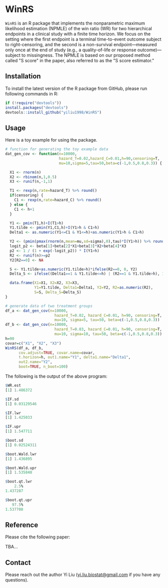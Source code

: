 # WinRS
`WinRS` is an R package that implements the nonparametric maximum likelihood estimation (NPMLE) of the win ratio (WR) for two hierarchical endpoints in a clinical study with a finite time horizon. We focus on the setting where the first endpoint is a terminal time-to-event outcome subject to right-censoring, and the second is a non-survival endpoint—measured only once at the end of study (e.g., a quality-of-life or response outcome)—subject to missingness. The NPMLE is based on our proposed method called "S score" in the paper, also referred to as the "S score estimator." 

## Installation
To install the latest version of the R package from GitHub, please run following commands in R:

```r
if (!require("devtools"))
install.packages("devtools")
devtools::install_github("yiliu1998/WinRS")
```

## Usage
Here is a toy example for using the package. 
```r
# function for generating the toy example data
dat_gen_cov <- function(n=10000,
                        hazard_T=0.02,hazard_C=0.01,h=90,censoring=T,
                        mu=10,sigma=5,tau=50,beta=c(-1,0.5,0.8,0.3)) {

  X1 <- rnorm(n)
  X2 <- rbinom(n,1,0.5)
  X3 <- runif(n,-1,1)

  T1 <- rexp(n,rate=hazard_T) %>% round()
  if(censoring) {
    C1 <- rexp(n,rate=hazard_C) %>% round()
  } else {
    C1 <- h+1
  }

  Y1 <- pmin(T1,h)+I(T1>h)
  Y1.tilde <- pmin(Y1,C1,h)+I(Y1>h & C1>h)
  Delta1 <- as.numeric(Y1<=C1 & Y1<=h)+as.numeric(Y1>h & C1>h)

  Y2 <- (pmin(pmax(rnorm(n,mean=mu,sd=sigma),0),tau)*I(Y1>h)) %>% round()
  logit_p2 <- beta[1]+beta[2]*X1+beta[3]*X2+beta[4]*X3
  p2 <- 1 / (1 + exp(-logit_p2)) * I(Y1>h)
  R2 <- runif(n)>=p2
  Y2[R2==0] <- NA

  S <- Y1.tilde+as.numeric(Y1.tilde>h)*ifelse(R2==0, 0, Y2)
  Delta_S <- ifelse((Delta1==1 & Y1.tilde<=h) | (R2==1 & Y1.tilde>h), 1, 0)

  data.frame(X1=X1, X2=X2, X3=X3,
             Y1=Y1.tilde, Delta1=Delta1, Y2=Y2, R2=as.numeric(R2),
             S=S, Delta_S=Delta_S)
}

# generate data of two treatment groups
df_a <- dat_gen_cov(n=10000,
                      hazard_T=0.02, hazard_C=0.01, h=90, censoring=T,
                      mu=10, sigma=5, tau=50, beta=c(-1,0.5,0.8,0.3))
df_b <- dat_gen_cov(n=10000,
                      hazard_T=0.03, hazard_C=0.01, h=90, censoring=T,
                      mu=10, sigma=10, tau=50, beta=c(-1,0.5,0.8,0.3))
h=90
covar=c("X1", "X2", "X3")
WinRS(df_a, df_b,
      cov.adjust=TRUE, covar.name=covar,
      t.horizon=h, out1.name="Y1", delta1.name="Delta1",
      out2.name="Y2",
      boot=TRUE, n_boot=100)
```

The following is the output of the above program:
```r
$WR.est
[1] 1.486372

$IF.sd
[1] 0.03129546

$IF.lwr
[1] 1.425033

$IF.upr
[1] 1.547711

$boot.sd
[1] 0.02524311

$boot.Wald.lwr
[1] 1.436895

$boot.Wald.upr
[1] 1.535848

$boot.qt.lwr
    2.5% 
1.437287 

$boot.qt.upr
   97.5% 
1.537708 
```

## Reference
Please cite the following paper: 

TBA... 

## Contact
Please reach out the author Yi Liu (yi.liu.biostat@gmail.com if you have any questions). 
